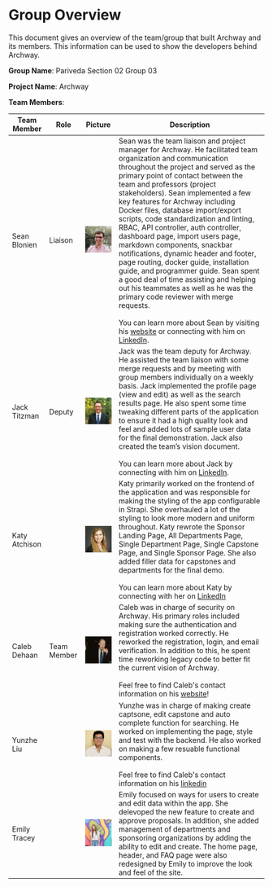 # Group Overview

This document gives an overview of the team/group that built Archway and its members. This information can be used to show the developers behind Archway.

**Group Name**: Pariveda Section 02 Group 03

**Project Name**: Archway

**Team Members**:

| Team Member   | Role    | Picture                       | Description                                                  |
| ------------- | ------- | ----------------------------- | ------------------------------------------------------------ |
| Sean Blonien  | Liaison | ![Picture](images/sean.png)   | Sean was the team liaison and project manager for Archway. He facilitated team organization and communication throughout the project and served as the primary point of contact between the team and professors (project stakeholders). Sean implemented a few key features for Archway including Docker files, database import/export scripts, code standardization and linting, RBAC, API controller, auth controller, dashboard page, import users page, markdown components, snackbar notifications, dynamic header and footer, page routing, docker guide, installation guide, and programmer guide. Sean spent a good deal of time assisting and helping out his teammates as well as he was the primary code reviewer with merge requests. <br/><br/> You can learn more about Sean by visiting his [website](https://www.seanblonien.com/) or connecting with him on [LinkedIn](https://www.linkedin.com/in/seanblonien/). |
| Jack Titzman  | Deputy  | ![Picture](images/jack.png)   | Jack was the team deputy for Archway. He assisted the team liaison with some merge requests and by meeting with group members individually on a weekly basis. Jack implemented the profile page (view and edit) as well as the search results page. He also spent some time tweaking different parts of the application to ensure it had a high quality look and feel and added lots of sample user data for the final demonstration. Jack also created the team’s vision document.<br /><br />You can learn more about Jack by connecting with him on [LinkedIn](https://www.linkedin.com/in/jrt0799/). |
| Katy Atchison |         | ![Picture](images/katy.png)   | Katy primarily worked on the frontend of the application and was responsible for making the styling of the app configurable in Strapi. She overhauled a lot of the styling to look more modern and uniform throughout. Katy rewrote the Sponsor Landing Page, All Departments Page, Single Department Page, Single Capstone Page, and Single Sponsor Page. She also added filler data for capstones and departments for the final demo.<br/><br/> You can learn more about Katy by connecting with her on [LinkedIn](https://www.linkedin.com/in/katherine-atchison) |
| Caleb Dehaan  | Team Member | ![Picture](images/caleb.png)  | Caleb was in charge of security on Archway. His primary roles included making sure the authentication and registration worked correctly. He reworked the registration, login, and email verification. In addition to this, he spent time reworking legacy code to better fit the current vision of Archway. <br /><br /> Feel free to find Caleb's contact information on his [website](https://www.calebdehaan.com)! |
| Yunzhe Liu    |         | ![Picture](images/yunzhe.png) |               Yunzhe was in charge of making create captsone, edit capstone and auto complete function for searching. He worked on implementing the page, style and test with the backend. He also worked on making a few resuable functional components.  <br /><br /> Feel free to find Caleb's contact information on his [linkedin](https://www.linkedin.com/in/yunzheliu/)                                         |
| Emily Tracey  |         | ![Picture](images/emily.png)  |Emily focused on ways for users to create and edit data within the app. She delevoped the new feature to create and approve proposals. In addition, she added management of departments and sponsoring organizations by adding the ability to edit and create. The home page, header, and FAQ page were also redesigned by Emily to improve the look and feel of the site.                                                              |
